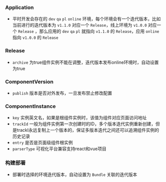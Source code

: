 ### Application
- 平时开发会存在的 `dev` `qa` `pl` `online` 环境，每个环境会有一个迭代版本，比如当前进行的迭代版本为 `v1.1.0` 对应一个 `Release`，线上环境为 `v1.0.0` 对应一个 `Release` ，那么应用的 `dev` `qa` `pl` 就指向 `v1.1.0` 的 `Release`，应用 `online` 指向 `v1.0.0` 的 `Release`

### Release
- `archive` 为true组件实例不能在调整，迭代版本发布online环境时，自动设置为true

### ComponentVersion
- `publish` 版本是否对外发布，一旦发布禁止修改配置

### ComponentInstance
- `key` 实例英文名，如果是根组件实例时，该值为组件对应页面访问地址
- `trackId` 一般为组件实例第一次创建时的ID，多个版本迭代实例重新创建，但是trackI永远复制上一个版本的，保证多版本迭代之间还可以追溯组件实例的历史记录
- `entry` 是否是页面级组件根实例
- `parserType` 可视化平台兼容支持react和vue项目

### 构建部署
- 部署时选择的环境迭代版本，自动设置为 `Bundle` 关联的迭代版本